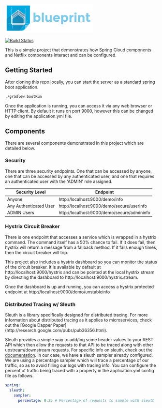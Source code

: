 <img src="blueprint.png" />

[![Build Status](https://travis-ci.org/chadjnsn/blueprint.svg?branch=master)](https://travis-ci.org/chadjnsn/blueprint)

This is a simple project that demonstrates how Spring Cloud components and Netflix components interact and can be configured.

<h2>Getting Started</h2>

After cloning this repo locally, you can start the server as a standard spring boot application.
```bash
./gradlew bootRun
```

Once the application is running, you can access it via any web browser or HTTP client. By default it runs on port 9000, however this can be changed by editing the application.yml file.

<h2>Components</h2>
There are several components demonstrated in this project which are detailed below.

<h3>Security</h3>
There are three security endpoints. One that can be accessed by anyone, one that can be accessed by any authenticated user, and one that requires an authenticated user with the 'ADMIN' role assigned.

| Security Level  | Endpoint |
| ------------- | ------------- |
| Anyone  | http://localhost:9000/demo/info  |
| Any Authenticated User  | http://localhost:9000/demo/secure/userinfo  |
| ADMIN Users  | http://localhost:9000/demo/secure/admininfo  |

<h3>Hystrix Circuit Breaker</h3>
There is one endpoint that accesses a service which is wrapped in a hystrix command. The command itself has a 50% chance to fail. If it does fail, then hystrix will return a message from a fallback method. If it fails enough times, then the circuit breaker will trip.

This project also includes a hystrix dashboard so you can monitor the status of the circuit breaker. It is available by default at http://localhost:9000/hystrix and can be pointed at the local hystrix stream by directing the dashboard to http://localhost:9000/hystrix.stream.

Once the dashboard is up and running, you can access a hystrix protected endpoint at http://localhost:9000/demo/unstableinfo

<h3>Distributed Tracing w/ Sleuth</h3>
Sleuth is a library specifically designed for distributed tracing. For more information about distributed tracing as it applies to microservices, check out the [Google Dapper Paper](http://research.google.com/pubs/pub36356.html).

Sleuth provides a simple way to add/log some header values to your REST API which then allow the requests to that API to be traced along with other upstream/downstream requests. For specific info on sleuth, check out the [documentation](http://cloud.spring.io/spring-cloud-sleuth/). In our case, we have a sleuth sampler already configured. We are using a percentage sampler which will trace a percentage of our traffic, so as to avoid filling our logs with tracing info. You can configure the percent of traffic being traced with a property in the application.yml config file as follows.

```yml
spring:
  sleuth:
    sampler:
      percentage: 0.25 # Percentage of requests to sample with sleuth
```

